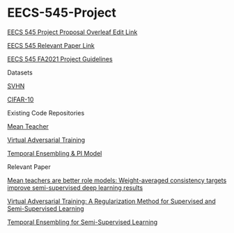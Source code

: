 # EECS-545-Project

[EECS 545 Project Proposal Overleaf Edit Link](https://www.overleaf.com/8963896755cbzjdsbskxys)

[EECS 545 Relevant Paper Link](https://docs.google.com/document/d/1-CQj3prjYrPnnRW2pXleLcrcgTmv74kcz5GLxVRUyX8/edit#heading=h.13f4kuk7nrks)

[EECS 545 FA2021 Project Guidelines](https://docs.google.com/document/d/1Cfwg0ES6dqo3hcUq1IAKTl7RlRYQMk3yqrK8PbY76Lk/edit#)

Datasets

[SVHN](http://ufldl.stanford.edu/housenumbers/)

[CIFAR-10](https://www.cs.toronto.edu/~kriz/cifar.html)

Existing Code Repositories

[Mean Teacher](https://github.com/CuriousAI/mean-teacher)

[Virtual Adversarial Training](https://github.com/takerum/vat_tf)

[Temporal Ensembling & PI Model](https://github.com/tensorfreitas/Temporal-Ensembling-for-Semi-Supervised-Learning)

Relevant Paper

[Mean teachers are better role models: Weight-averaged consistency targets improve semi-supervised deep learning results](https://arxiv.org/pdf/1703.01780.pdf)

[Virtual Adversarial Training: A Regularization Method for Supervised and Semi-Supervised Learning](https://arxiv.org/pdf/1704.03976.pdf)

[Temporal Ensembling for Semi-Supervised Learning](https://arxiv.org/pdf/1610.02242.pdf)
